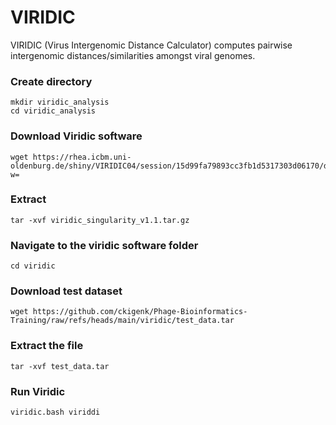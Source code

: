 # VIRIDIC
VIRIDIC (Virus Intergenomic Distance Calculator) computes pairwise intergenomic distances/similarities amongst viral genomes. 
### Create directory
```
mkdir viridic_analysis
cd viridic_analysis
```
### Download Viridic software
```
wget https://rhea.icbm.uni-oldenburg.de/shiny/VIRIDIC04/session/15d99fa79893cc3fb1d5317303d06170/download/Down_standAlone?w=
```
### Extract
```
tar -xvf viridic_singularity_v1.1.tar.gz
```
### Navigate to the viridic software folder
```
cd viridic
```
### Download test dataset
```
wget https://github.com/ckigenk/Phage-Bioinformatics-Training/raw/refs/heads/main/viridic/test_data.tar
```
### Extract the file
```
tar -xvf test_data.tar
```
### Run Viridic 
```
viridic.bash viriddi
